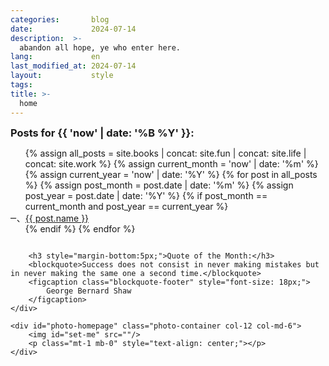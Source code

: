 ```yaml
---
categories:       blog
date:             2024-07-14
description:  >-
  abandon all hope, ye who enter here.
lang:             en
last_modified_at: 2024-07-14
layout:           style
tags:
title: >-
  home
---
```


<section class="row pt-1">
    <div class="col-md-6 col-12" >
        <div style="max-height: 200px; overflow-y: scroll; overflow-x: scroll;">
            <h3 style="margin-top:0px;margin-bottom:0px;">Posts for {{ 'now' | date: '%B %Y' }}:</h3>
            <ul style="list-style:cjk-ideographic;">
                {% assign all_posts = site.books | concat: site.fun | concat: site.life | concat: site.work %}
                {% assign current_month = 'now' | date: '%m' %}
                {% assign current_year = 'now' | date: '%Y' %}
                {% for post in all_posts %}
                {% assign post_month = post.date | date: '%m' %}
                {% assign post_year = post.date | date: '%Y' %}
                {% if post_month == current_month and post_year == current_year %}
                <li><a href="{{ site.url }}{{ post.url }}">{{ post.name }}</a></li>
                {% endif %}
                {% endfor %}
            </ul>
        </div>

        <h3 style="margin-bottom:5px;">Quote of the Month:</h3>
        <blockquote>Success does not consist in never making mistakes but in never making the same one a second time.</blockquote>
        <figcaption class="blockquote-footer" style="font-size: 18px;">
            George Bernard Shaw
        </figcaption>
    </div>

    <div id="photo-homepage" class="photo-container col-12 col-md-6">
        <img id="set-me" src=""/>
        <p class="mt-1 mb-0" style="text-align: center;"></p>
    </div>
</section>

<script>
async function findDiv() {
    const url = "{{ site.url }}/photos/" 
    const response = await fetch(url)
    const data = await response

    const html = await data.text()
    const parser = new DOMParser()
    const doc = parser.parseFromString(html, 'text/html')
    const div = doc.getElementById('1')

    const img = div.getAttribute('data-path')
    const imgElement = document.getElementById('set-me')
    imgElement.src = img

    const name = div.querySelector('a').innerHTML
    const num = div.getAttribute('data-max')
    const pString = `photo #${num}: ${name}`
    const p = document.querySelector('p')
    p.innerHTML = `<a href="{{ site.url }}/photos/${name}">${pString}</a>`;
}

findDiv()
</script>
